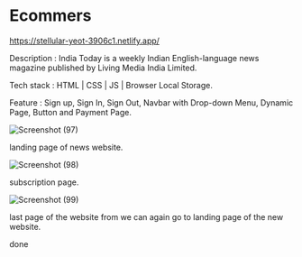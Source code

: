 # Ecommers



https://stellular-yeot-3906c1.netlify.app/

Description : India Today is a weekly Indian English-language news magazine published by Living Media India Limited.

Tech stack : HTML | CSS | JS | Browser Local Storage.

Feature : Sign up, Sign In, Sign Out, Navbar with Drop-down Menu, Dynamic Page, Button and Payment Page.


![Screenshot (97)](https://user-images.githubusercontent.com/101590354/203092885-fa9272d8-712b-4606-b13f-a0f4b4d258c0.png)

landing page of news website.



![Screenshot (98)](https://user-images.githubusercontent.com/101590354/203092978-6c8652dc-5dff-4105-b17f-614c52e9cdca.png)

subscription page.

![Screenshot (99)](https://user-images.githubusercontent.com/101590354/203093002-64994457-26da-4f46-868e-c549d0a9761b.png)

last page of the website from we can again go to landing page of the new website.





done
